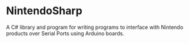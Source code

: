 # NintendoSharp
A C# library and program for writing programs to interface with Nintendo products over Serial Ports using Arduino boards.
